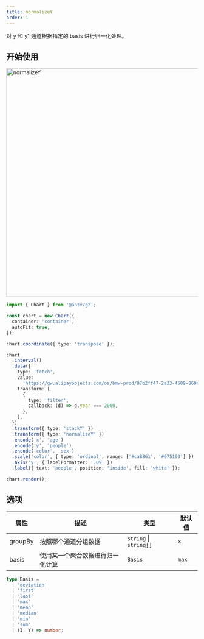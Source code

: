 ```yaml
---
title: normalizeY
order: 1
---
```


对 y 和 y1 通道根据指定的 basis 进行归一化处理。

## 开始使用

<img alt="normalizeY" src="https://mdn.alipayobjects.com/huamei_qa8qxu/afts/img/A*1oZjT4cKSh8AAAAAAAAAAAAADmJ7AQ/original" width="600" />

```ts
import { Chart } from '@antv/g2';

const chart = new Chart({
  container: 'container',
  autoFit: true,
});

chart.coordinate({ type: 'transpose' });

chart
  .interval()
  .data({
    type: 'fetch',
    value:
      'https://gw.alipayobjects.com/os/bmw-prod/87b2ff47-2a33-4509-869c-dae4cdd81163.csv',
    transform: [
      {
        type: 'filter',
        callback: (d) => d.year === 2000,
      },
    ],
  })
  .transform({ type: 'stackY' })
  .transform({ type: 'normalizeY' })
  .encode('x', 'age')
  .encode('y', 'people')
  .encode('color', 'sex')
  .scale('color', { type: 'ordinal', range: ['#ca8861', '#675193'] })
  .axis('y', { labelFormatter: '.0%' })
  .label({ text: 'people', position: 'inside', fill: 'white' });

chart.render();
```

## 选项

| 属性               | 描述                                           | 类型                     | 默认值                 |
|-------------------|------------------------------------------------|-------------------------|-----------------------|
| groupBy           | 按照哪个通道分组数据                              | `string` \| `string[]`   | `x`                   |  
| basis             | 使用某一个聚合数据进行归一化计算                    | `Basis`                  | `max`                 |

```ts
type Basis =
  | 'deviation'
  | 'first'
  | 'last'
  | 'max'
  | 'mean'
  | 'median'
  | 'min'
  | 'sum'
  | (I, Y) => number;
```

